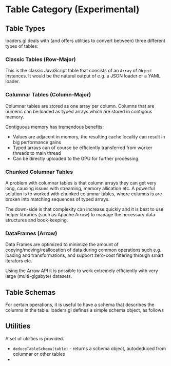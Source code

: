 # Table Category (Experimental)

## Table Types

loaders.gl deals with (and offers utilities to convert between) three different types of tables:

### Classic Tables (Row-Major)

This is the classic JavaScript table that consists of an `Array` of `Object` instances. It would be the natural output of e.g. a JSON loader or a YAML loader.

### Columnar Tables (Column-Major)

Columnar tables are stored as one array per column. Columns that are numeric can be loaded as typed arrays which are stored in contigous memory.

Contiguous memory has tremendous benefits:

- Values are adjacent in memory, the resulting cache locality can result in big performance gains
- Typed arrays can of course be efficiently transferred from worker threads to main thread
- Can be directly uploaded to the GPU for further processing.

### Chunked Columnar Tables

A problem with columnar tables is that column arrays they can get very long, causing issues with streaming, memory allication etc. A powerful solution is to worked with chunked columnar tables, where columns is are broken into matching sequences of typed arrays.

The down-side is that complexity can increase quickly and it is best to use helper libraries (such as Apache Arrow) to manage the necessary data structures and book-keeping.

### DataFrames (Arrow)

Data Frames are optimized to minimize the amount of copying/moving/reallocation of data during common operations such e.g. loading and transformations, and support zero-cost filtering through smart iterators etc.

Using the Arrow API it is possible to work extremely efficiently with very large (multi-gigabyte) datasets.

## Table Schemas

For certain operations, it is useful to have a schema that describes the columns in the table. loaders.gl defines a simple schema object, as follows

## Utilities

A set of utilities is provided.

- `deduceTableSchema(table)` - returns a schema object, autodeduced from columnar or other tables
-
